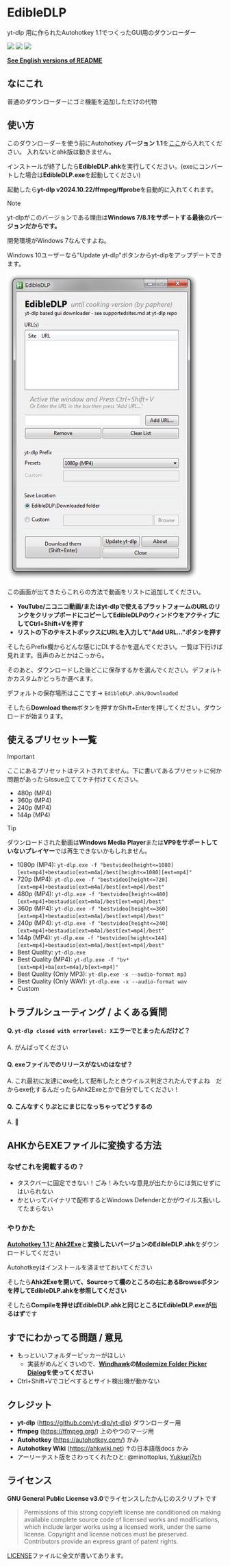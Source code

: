 # EdibleDLP
yt-dlp 用に作られたAutohotkey 1.1でつくったGUI用のダウンローダー

[<img src="https://img.shields.io/badge/Autohotkey_1.1-green?style=for-the-badge&logo=AutoHotkey">](http://www.autohotkey.com)
[<img src="https://img.shields.io/badge/YT--DLP-gray?style=for-the-badge&logo=youtube">](http://github.com/yt-dlp/yt-dlp)
[<img src="https://img.shields.io/badge/FFmpeg-black_green?style=for-the-badge&logo=ffmpeg">](http://ffmpeg.org)

[**See English versions of README**](../main/README.md)

## なにこれ
普通のダウンローダーにゴミ機能を追加しただけの代物

## 使い方
このダウンローダーを使う前にAutohotkey **バージョン 1.1**を[ここ](https://www.autohotkey.com/download/ahk-install.exe)から入れてください。
入れないとahk版は動きません。

インストールが終了したら**EdibleDLP.ahk**を実行してください。(exeにコンバートした場合は**EdibleDLP.exe**を起動してください)

起動したら**yt-dlp v2024.10.22/ffmpeg/ffprobe**を自動的に入れてくれます。
> [!NOTE]
> yt-dlpがこのバージョンである理由は**Windows 7/8.1をサポートする最後のバージョンだからです。**
> 
> 開発環境がWindows 7なんですよね。
> 
> Windows 10ユーザーなら"Update yt-dlp"ボタンからyt-dlpをアップデートできます。

![Main GUI of EdibleDLP](https://github.com/pap-git/EdibleDLP/blob/main/readme-img/main-gui.png?raw=true)

この画面が出てきたらこれらの方法で動画をリストに追加してください。
- **YouTube/ニコニコ動画/またはyt-dlpで使えるプラットフォームのURLのリンクをクリップボードにコピーしてEdibleDLPのウィンドウをアクティブにしてCtrl+Shift+Vを押す**
- **リストの下のテキストボックスにURLを入力して"Add URL..."ボタンを押す**

そしたらPrefix欄からどんな感じにDLするかを選んでください。一覧は下行けば見れます。音声のみとかはこっから。

そのあと、ダウンロードした後どこに保存するかを選んでください。デフォルトかカスタムかどっちか選べます。

デフォルトの保存場所はここです→ `EdibleDLP.ahk/Downloaded`

そしたら**Download them**ボタンを押すかShift+Enterを押してください。ダウンロードが始まります。

## 使えるプリセット一覧
> [!IMPORTANT]
> ここにあるプリセットはテストされてません。下に書いてあるプリセットに何か問題があったらIssue立ててケチ付けてください。
> - 480p (MP4)
> - 360p (MP4)
> - 240p (MP4)
> - 144p (MP4)

> [!TIP]
> ダウンロードされた動画は**Windows Media Player**または**VP9をサポートしていないプレイヤー**では再生できないかもしれません。

- 1080p (MP4): `yt-dlp.exe -f "bestvideo[height<=1080][ext=mp4]+bestaudio[ext=m4a]/best[height<=1080][ext=mp4]"`
- 720p (MP4): `yt-dlp.exe -f "bestvideo[height<=720][ext=mp4]+bestaudio[ext=m4a]/best[ext=mp4]/best"`
- 480p (MP4): `yt-dlp.exe -f "bestvideo[height<=480][ext=mp4]+bestaudio[ext=m4a]/best[ext=mp4]/best"`
- 360p (MP4): `yt-dlp.exe -f "bestvideo[height<=360][ext=mp4]+bestaudio[ext=m4a]/best[ext=mp4]/best"`
- 240p (MP4): `yt-dlp.exe -f "bestvideo[height<=240][ext=mp4]+bestaudio[ext=m4a]/best[ext=mp4]/best"`
- 144p (MP4): `yt-dlp.exe -f "bestvideo[height<=144][ext=mp4]+bestaudio[ext=m4a]/best[ext=mp4]/best"`
- Best Quality: `yt-dlp.exe`
- Best Quality (MP4): `yt-dlp.exe -f "bv*[ext=mp4]+ba[ext=m4a]/b[ext=mp4]"`
- Best Quality (Only MP3): `yt-dlp.exe -x --audio-format mp3`
- Best Quality (Only WAV): `yt-dlp.exe -x --audio-format wav`
- Custom

## トラブルシューティング / よくある質問
#### Q. `yt-dlp closed with errorlevel: X`エラーでとまったんだけど？
A. がんばってください
#### Q. exeファイルでのリリースがないのはなぜ？
A. これ最初に友達にexe化して配布したときウイルス判定されたんですよね　だからexe化するんだったらAhk2Exeとかで自分でしてください！
#### Q. こんなすくりぷとにまじになっちゃってどうするの
A. 🤗

## AHKからEXEファイルに変換する方法
### なぜこれを掲載するの？
 - タスクバーに固定できない！ごみ！みたいな意見が出たからには気にせずにはいられない
 - かといってバイナリで配布するとWindows Defenderとかがウイルス扱いしてたまらない
### やりかた
[**Autohotkey 1.1**](https://www.autohotkey.com/download/ahk-install.exe)と[**Ahk2Exe**](https://github.com/AutoHotkey/Ahk2Exe/releases/latest)と**変換したいバージョンのEdibleDLP.ahk**をダウンロードしてください



Autohotkeyはインストールを済ませておいてください

そしたら**Ahk2Exeを開いて、Sourceって欄のところの右にあるBrowseボタンを押してEdibleDLP.ahkを参照してください**

そしたら**Compileを押せばEdibleDLP.ahkと同じところにEdibleDLP.exeが出るはず**です

## すでにわかってる問題 / 意見
 - もっといいフォルダーピッカーがほしい
   - 実装がめんどくさいので、**[Windhawk](https://windhawk.net/)の[Modernize Folder Picker Dialog](https://windhawk.net/mods/modernize-folder-picker-dialog)を使ってください**
 - Ctrl+Shift+Vでコピペするとサイト検出機が動かない

## クレジット
 - **yt-dlp** (https://github.com/yt-dlp/yt-dlp) ダウンローダー用
 - **ffmpeg** (https://ffmpeg.org/) 上のやつのマージ用
 - **Autohotkey** (https://autohotkey.com/) かみ
 - **Autohotkey Wiki** (https://ahkwiki.net) ↑の日本語版docs かみ
 - アーリーテスト版をさわってくれたひと: @minottoplus, [Yukkuri7ch](https://x.com/Yukuri7ch)
## ライセンス
**GNU General Public License v3.0**でライセンスしたかんじのスクリプトです
> Permissions of this strong copyleft license are conditioned on making available complete source code of licensed works and modifications, which include larger works using a licensed work, under the same license. Copyright and license notices must be preserved. Contributors provide an express grant of patent rights.

[LICENSE](https://github.com/pap-git/EdibleDLP/blob/main/LICENSE)ファイルに全文が書いてあります。

